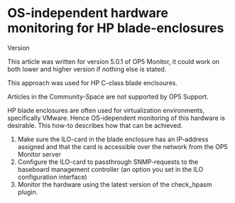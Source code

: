 # OS-independent hardware monitoring for HP blade-enclosures

Version

This article was written for version 5.0.1 of OP5 Monitor, it could work on both lower and higher version if nothing else is stated.

This approach was used for HP C-class blade enclsoures.

Articles in the Community-Space are not supported by OP5 Support.

HP blade enclosures are often used for virtualization environments, specifically VMware. Hence OS-idependent monitoring of this hardware is desirable. This how-to describes how that can be achieved.

1.  Make sure the ILO-card in the blade enclosure has an IP-address assigned and that the card is accessible over the network from the OP5 Monitor server
2.  Configure the ILO-card to passthrough SNMP-requests to the baseboard management controller (an option you set in the ILO configuration interface)
3.  Monitor the hardware using the latest version of the check\_hpasm plugin.


